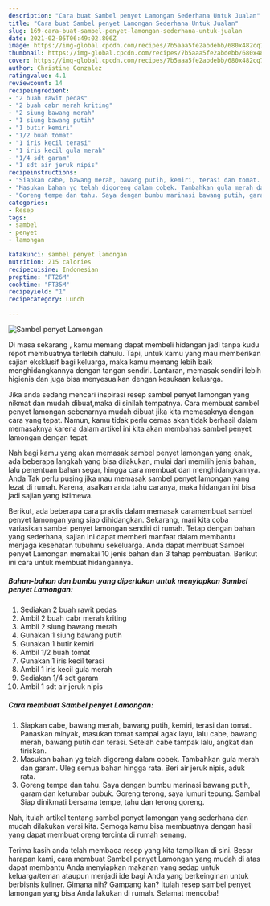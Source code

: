 ```yaml
---
description: "Cara buat Sambel penyet Lamongan Sederhana Untuk Jualan"
title: "Cara buat Sambel penyet Lamongan Sederhana Untuk Jualan"
slug: 169-cara-buat-sambel-penyet-lamongan-sederhana-untuk-jualan
date: 2021-02-05T06:49:02.806Z
image: https://img-global.cpcdn.com/recipes/7b5aaa5fe2abdebb/680x482cq70/sambel-penyet-lamongan-foto-resep-utama.jpg
thumbnail: https://img-global.cpcdn.com/recipes/7b5aaa5fe2abdebb/680x482cq70/sambel-penyet-lamongan-foto-resep-utama.jpg
cover: https://img-global.cpcdn.com/recipes/7b5aaa5fe2abdebb/680x482cq70/sambel-penyet-lamongan-foto-resep-utama.jpg
author: Christine Gonzalez
ratingvalue: 4.1
reviewcount: 14
recipeingredient:
- "2 buah rawit pedas"
- "2 buah cabr merah kriting"
- "2 siung bawang merah"
- "1 siung bawang putih"
- "1 butir kemiri"
- "1/2 buah tomat"
- "1 iris kecil terasi"
- "1 iris kecil gula merah"
- "1/4 sdt garam"
- "1 sdt air jeruk nipis"
recipeinstructions:
- "Siapkan cabe, bawang merah, bawang putih, kemiri, terasi dan tomat. Panaskan minyak, masukan tomat sampai agak layu, lalu cabe, bawang merah, bawang putih dan terasi. Setelah cabe tampak lalu, angkat dan tiriskan."
- "Masukan bahan yg telah digoreng dalam cobek. Tambahkan gula merah dan garam. Uleg semua bahan hingga rata. Beri air jeruk nipis, aduk rata."
- "Goreng tempe dan tahu. Saya dengan bumbu marinasi bawang putih, garam dan ketumbar bubuk. Goreng terong, saya lumuri tepung. Sambal Siap dinikmati bersama tempe, tahu dan terong goreng."
categories:
- Resep
tags:
- sambel
- penyet
- lamongan

katakunci: sambel penyet lamongan 
nutrition: 215 calories
recipecuisine: Indonesian
preptime: "PT26M"
cooktime: "PT35M"
recipeyield: "1"
recipecategory: Lunch

---
```



![Sambel penyet Lamongan](https://img-global.cpcdn.com/recipes/7b5aaa5fe2abdebb/680x482cq70/sambel-penyet-lamongan-foto-resep-utama.jpg)

Di masa  sekarang , kamu memang dapat membeli hidangan jadi tanpa kudu repot membuatnya terlebih dahulu. Tapi, untuk kamu yang mau memberikan sajian eksklusif bagi keluarga, maka kamu memang lebih baik menghidangkannya dengan tangan sendiri. Lantaran, memasak sendiri lebih higienis dan juga bisa menyesuaikan dengan kesukaan keluarga.

Jika anda sedang mencari inspirasi resep sambel penyet lamongan yang nikmat dan mudah dibuat,maka di sinilah tempatnya. Cara membuat sambel penyet lamongan  sebenarnya mudah dibuat jika kita memasaknya dengan cara yang tepat. Namun, kamu tidak perlu cemas akan tidak berhasil dalam memasaknya 
karena dalam artikel ini kita akan membahas sambel penyet lamongan dengan tepat.  



Nah bagi kamu yang akan memasak sambel penyet lamongan yang enak, ada beberapa langkah yang bisa dilakukan, mulai dari memilih jenis bahan, lalu penentuan bahan segar, hingga cara membuat dan menghidangkannya. Anda Tak perlu pusing jika mau memasak sambel penyet lamongan yang lezat di rumah. Karena, asalkan anda  tahu caranya, maka hidangan ini bisa jadi sajian yang istimewa.

Berikut, ada beberapa cara praktis  dalam memasak caramembuat sambel penyet lamongan yang siap dihidangkan. Sekarang, mari kita coba variasikan sambel penyet lamongan sendiri di rumah. Tetap dengan bahan yang sederhana, sajian ini dapat memberi manfaat dalam membantu menjaga kesehatan tubuhmu sekeluarga. Anda dapat membuat Sambel penyet Lamongan memakai 10 jenis bahan dan 3 tahap pembuatan. Berikut ini cara untuk membuat hidangannya.

<!--inarticleads1-->

##### Bahan-bahan dan bumbu yang diperlukan untuk menyiapkan Sambel penyet Lamongan:

1. Sediakan 2 buah rawit pedas
1. Ambil 2 buah cabr merah kriting
1. Ambil 2 siung bawang merah
1. Gunakan 1 siung bawang putih
1. Gunakan 1 butir kemiri
1. Ambil 1/2 buah tomat
1. Gunakan 1 iris kecil terasi
1. Ambil 1 iris kecil gula merah
1. Sediakan 1/4 sdt garam
1. Ambil 1 sdt air jeruk nipis




<!--inarticleads2-->

##### Cara membuat Sambel penyet Lamongan:

1. Siapkan cabe, bawang merah, bawang putih, kemiri, terasi dan tomat. Panaskan minyak, masukan tomat sampai agak layu, lalu cabe, bawang merah, bawang putih dan terasi. Setelah cabe tampak lalu, angkat dan tiriskan.
1. Masukan bahan yg telah digoreng dalam cobek. Tambahkan gula merah dan garam. Uleg semua bahan hingga rata. Beri air jeruk nipis, aduk rata.
1. Goreng tempe dan tahu. Saya dengan bumbu marinasi bawang putih, garam dan ketumbar bubuk. Goreng terong, saya lumuri tepung. Sambal Siap dinikmati bersama tempe, tahu dan terong goreng.




Nah, itulah artikel tentang  sambel penyet lamongan  yang sederhana dan mudah dilakukan versi kita. Semoga kamu bisa membuatnya dengan hasil yang dapat membuat oreng tercinta di rumah senang. 

Terima kasih anda telah membaca resep yang kita tampilkan di sini. Besar harapan kami, cara membuat  Sambel penyet Lamongan yang mudah di atas dapat membantu Anda menyiapkan makanan yang sedap untuk keluarga/teman ataupun menjadi ide bagi Anda yang berkeinginan untuk berbisnis kuliner. Gimana nih? Gampang kan? Itulah resep sambel penyet lamongan yang bisa Anda lakukan di rumah. Selamat mencoba!

